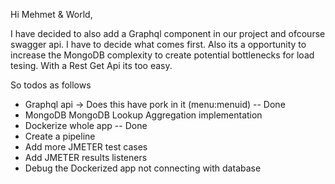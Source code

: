 Hi Mehmet & World,

I have decided to also add a Graphql component in our project and ofcourse swagger api. I have to decide what comes first.
Also its a opportunity to increase the MongoDB complexity to create potential bottlenecks for load tesing. With a Rest Get Api its too easy.

So todos as follows

- Graphql api -> Does this have pork in it (menu:menuid) -- Done
- MongoDB MongoDB Lookup Aggregation implementation
- Dockerize whole app -- Done 
- Create a pipeline
- Add more JMETER test cases
- Add JMETER results listeners
- Debug the Dockerized app not connecting with database
